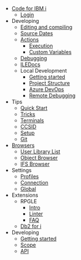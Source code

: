 - [Code for IBM i](./README.md)
   - [Login](pages/login.md)
- Developing
   - [Editing and compiling](pages/developing/editing-compiling.md)
   - [Source Dates](pages/developing/sourcedates.md)
   - [Actions](pages/developing/actions/index.md)
      - [Execution](pages/developing/actions/execution.md)
      - [Custom Variables](pages/developing/actions/custom-vars.md)
   - [Debugging](pages/developing/debug/debug.md)
   - [ILEDocs](pages/developing/iledocs.md)
   - Local Development
      - [Getting started](pages/developing/local/getting-started.md)
      - [Project Structure](pages/developing/local/structure.md)
      - [Azure DevOps](pages/developing/local/azure.md)
      - [Remote Debugging](pages/developing/local/debug.md)
- Tips
   - [Quick Start](pages/tips/quickstart.md)
   - [Tricks](pages/tips/tricks.md)
   - [Terminals](pages/tips/terminals.md)
   - [CCSID](pages/tips/ccsid.md)
   - [Setup](pages/tips/setup.md)
   - [Git](pages/tips/git.md)
- [Browsers](pages/browsers/index.md)
   - [User Library List](pages/browsers/user-library-list.md)
   - [Object Browser](pages/browsers/object-browser.md)
   - [IFS Browser](pages/browsers/ifs-browser.md)
- Settings
   - [Profiles](pages/settings/profiles.md)
   - [Connection](pages/settings/connection.md)
   - [Global](pages/settings/global.md)
- Extensions
   * RPGLE
       - [Intro](pages/extensions/rpgle/index.md)
       - [Linter](pages/extensions/rpgle/linter.md)
       - [FAQ](pages/extensions/rpgle/faq.md)
   - [Db2 for i](pages/extensions/db2i.md)
- Developing
   - [Getting started](pages/dev/getting_started.md)
   - [Scope](pages/dev/scope.md)
   - [API](pages/dev/api.md)